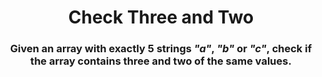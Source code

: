 <div align = "center">

# Check Three and Two

</div>

<div align = "center">

<h3>Given an array with exactly 5 strings <em>"a"</em>, <em>"b"</em> or <em>"c"</em>, check if the array contains three and two of the same values.</h3>

</div>
